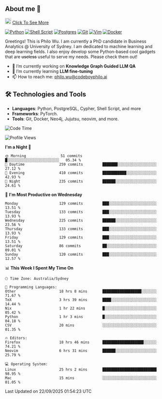 ## About me 🤗

<a href="#"><img src="https://media.giphy.com/media/hvRJCLFzcasrR4ia7z/giphy.gif" width="20px" height="20px"></a> [Click To See More](https://codeboyphilo.github.io)

[![Python](https://img.shields.io/badge/python-3670A0?style=for-the-badge&logo=python&logoColor=ffdd54)](#)
[![Shell Script](https://img.shields.io/badge/shell_script-%23121011.svg?style=for-the-badge&logo=gnu-bash&logoColor=white)](#)
[![Postgres](https://img.shields.io/badge/postgres-%23316192.svg?style=for-the-badge&logo=postgresql&logoColor=white)](#)
[![Git](https://img.shields.io/badge/git-%23F05033.svg?style=for-the-badge&logo=git&logoColor=white)](#)
[![Vim](https://img.shields.io/badge/VIM-%2311AB00.svg?style=for-the-badge&logo=vim&logoColor=white)](#)
[![Docker](https://img.shields.io/badge/docker-%230db7ed.svg?style=for-the-badge&logo=docker&logoColor=white)](#)

Greetings! This is Philo Wu. I am currently a PhD candidate in Business Analytics \@ University of Sydney. I am dedicated to machine learning and deep learning fields. I also enjoy develop some Python-based cool gadgets that are ~~useless~~ useful to serve my needs. Please check them out!

- 🔭 I’m currently working on **Knowledge Graph Guided LLM QA**
- 🌱 I’m currently learning **LLM fine-tuning**
- 📫 How to reach me: philo.wu@codeboyphilo.ai

## 🛠 Technologies and Tools
- **Languages**: Python, PostgreSQL, Cypher, Shell Script, and more
- **Frameworks**: PyTorch.
- **Tools**: Git, Docker, Neo4j, Jujutsu, neovim, and more.

<!--START_SECTION:waka-->
![Code Time](http://img.shields.io/badge/Code%20Time-1%2C130%20hrs%2024%20mins-blue)

![Profile Views](http://img.shields.io/badge/Profile%20Views-0-blue)

**I'm a Night 🦉** 

```text
🌞 Morning                51 commits          █░░░░░░░░░░░░░░░░░░░░░░░░   05.34 % 
🌆 Daytime                259 commits         ███████░░░░░░░░░░░░░░░░░░   27.12 % 
🌃 Evening                410 commits         ███████████░░░░░░░░░░░░░░   42.93 % 
🌙 Night                  235 commits         ██████░░░░░░░░░░░░░░░░░░░   24.61 % 
```
📅 **I'm Most Productive on Wednesday** 

```text
Monday                   129 commits         ███░░░░░░░░░░░░░░░░░░░░░░   13.51 % 
Tuesday                  133 commits         ███░░░░░░░░░░░░░░░░░░░░░░   13.93 % 
Wednesday                225 commits         ██████░░░░░░░░░░░░░░░░░░░   23.56 % 
Thursday                 133 commits         ███░░░░░░░░░░░░░░░░░░░░░░   13.93 % 
Friday                   129 commits         ███░░░░░░░░░░░░░░░░░░░░░░   13.51 % 
Saturday                 86 commits          ██░░░░░░░░░░░░░░░░░░░░░░░   09.01 % 
Sunday                   120 commits         ███░░░░░░░░░░░░░░░░░░░░░░   12.57 % 
```


📊 **This Week I Spent My Time On** 

```text
🕑︎ Time Zone: Australia/Sydney

💬 Programming Languages: 
Other                    18 hrs 8 mins       ██████████████████░░░░░░░   71.67 % 
TeX                      3 hrs 39 mins       ████░░░░░░░░░░░░░░░░░░░░░   14.44 % 
Nix                      1 hr 22 mins        █░░░░░░░░░░░░░░░░░░░░░░░░   05.42 % 
Python                   1 hr 3 mins         █░░░░░░░░░░░░░░░░░░░░░░░░   04.18 % 
CSV                      20 mins             ░░░░░░░░░░░░░░░░░░░░░░░░░   01.35 % 

🔥 Editors: 
Firefox                  18 hrs 46 mins      ███████████████████░░░░░░   74.21 % 
Neovim                   6 hrs 31 mins       ██████░░░░░░░░░░░░░░░░░░░   25.79 % 

💻 Operating System: 
Linux                    25 hrs 2 mins       █████████████████████████   98.95 % 
Mac                      15 mins             ░░░░░░░░░░░░░░░░░░░░░░░░░   01.05 % 
```


 Last Updated on 22/09/2025 01:54:23 UTC
<!--END_SECTION:waka-->
